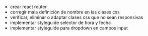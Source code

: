 - crear react router
- corregir mala definición de nombre en las clases css
- verificar, eliminar o adaptar clases css que no sean responsivas
- implementar styleguide selector de hora y fecha
- implementar styleguide para dropdown en campos input